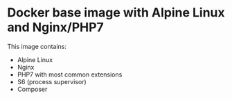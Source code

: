 Docker base image with Alpine Linux and Nginx/PHP7
==================================================

This image contains:

- Alpine Linux
- Nginx
- PHP7 with most common extensions
- S6 (process supervisor)
- Composer
